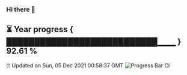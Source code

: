 ### Hi there 👋
⏳ Year progress { ███████████████████████████▁▁▁ } 92.61 %
---
⏰ Updated on Sun, 05 Dec 2021 00:58:37 GMT
![Progress Bar CI](https://github.com/liununu/liununu/workflows/Progress%20Bar%20CI/badge.svg)
